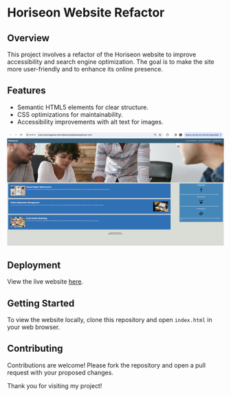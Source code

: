 # Horiseon Website Refactor

## Overview
This project involves a refactor of the Horiseon website to improve accessibility and search engine optimization. The goal is to make the site more user-friendly and to enhance its online presence.

## Features
- Semantic HTML5 elements for clear structure.
- CSS optimizations for maintainability.
- Accessibility improvements with alt text for images.

![Horiseon Website Screenshot](assets/images/screenshot.png)

## Deployment
View the live website [here](https://stgowf.github.io/Challange.1/).

## Getting Started
To view the website locally, clone this repository and open `index.html` in your web browser.

## Contributing
Contributions are welcome! Please fork the repository and open a pull request with your proposed changes.

Thank you for visiting my project!